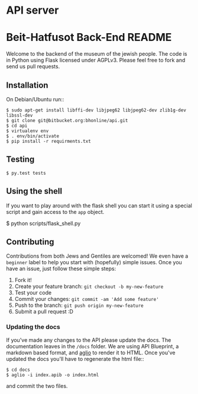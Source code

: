 #  API server

# Beit-Hatfusot Back-End README

Welcome to the backend of the museum of the jewish people.  The code is in
Python using Flask licensed under AGPLv3.  Please feel free to
fork and send us pull requests.

## Installation

On Debian/Ubuntu run::

	$ sudo apt-get install libffi-dev libjpeg62 libjpeg62-dev zlib1g-dev libssl-dev
    $ git clone git@bitbucket.org:bhonline/api.git
    $ cd api
    $ virtualenv env
    $ . env/bin/activate
    $ pip install -r requirments.txt

## Testing

    $ py.test tests

## Using the shell

If you want to play around with the flask shell you can start it using a special
script and gain access to the `app` object.

 $ python scripts/flask_shell.py

## Contributing

Contributions from both Jews and Gentiles are welcomed! We even have a
`beginner` label to help you start with (hopefully) simple issues.
Once you have an issue, just follow these simple steps:

1. Fork it!
2. Create your feature branch: `git checkout -b my-new-feature`
3. Test your code
4. Commit your changes: `git commit -am 'Add some feature'`
5. Push to the branch: `git push origin my-new-feature`
6. Submit a pull request :D

### Updating the docs

If you've made any changes to the API please update the docs.
The documentation leaves in the `/docs` folder. We are using API Blueprint,
a markdown based format,  and [aglio](https://github.com/danielgtaylor/aglio)
to render it to HTML. Once you've updated the docs you'll have to regenerate
the html file::

    $ cd docs
    $ aglio -i index.apib -o index.html

and commit the two files.
